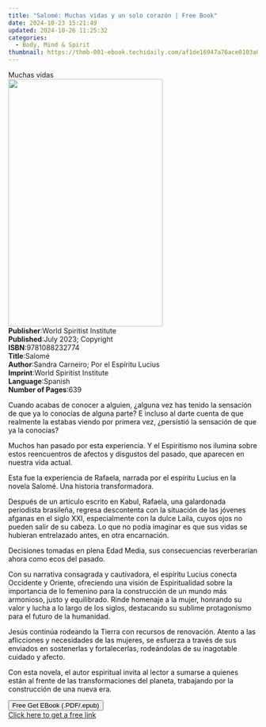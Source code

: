 ```yaml
---
title: "Salomé: Muchas vidas y un solo corazón | Free Book"
date: 2024-10-23 15:21:49
updated: 2024-10-26 11:25:32
categories:
  - Body, Mind & Spirit
thumbnail: https://thmb-001-ebook.techidaily.com/af1de16947a76ace0103a048327e1d50011e5ed1ba3fc7eefad319d78abfbeb4.jpg
---
```

<main id="book-container">
  <div class="flex flex-col">
    <div class="book-brief flex-1 py-6 px-4 sm:p-6 md:py-10 md:px-8">
      <!-- brief-->
      <div class="book-brief-main">Muchas vidas</div>
    </div>
    <div
      class="book-meta-info flex-1 grid gap-4 col-start-1 col-end-3 row-start-1 sm:mb-6 sm:grid-cols-4 lg:gap-6 lg:col-start-2 lg:row-end-6 lg:row-span-6 lg:mb-0"
    >
      <div
        class="book-meta-info-left place-content-center mt-4 p-4 text-sm leading-6 col-start-2 col-span-2 dark:text-slate-400"
      >
        <img
          class="w-full h-500 object-cover rounded-lg sm:h-255 sm:col-span-2 lg:col-span-full"
          src="https://img-001-ebook.techidaily.com/a30bb01810c650c60a795eeb017655e881667380837108e9256ca7d125b9b510.jpg"
          alt=""
          width="312"
          height="500"
        />
      </div>
      <div
        class="book-meta-info-right mt-2 col-start-1 row-start-2 col-span-3 self-center"
      >
        <!-- meta data  -->
        <div class="flex flex-col px-4 md:px-8">
          <div class="flex-1">
            <strong>Publisher</strong>:<span class="px-2"
              >World Spiritist Institute</span
            >
          </div>
          <div class="flex-1">
            <strong>Published</strong>:<span class="px-2"
              >July 2023; Copyright</span
            >
          </div>
          <div class="flex-1">
            <strong>ISBN</strong>:<span class="px-2">9781088232774</span>
          </div>
          <div class="flex-1">
            <strong>Title</strong>:<span class="px-2">Salomé</span>
          </div>
          <div class="flex-1">
            <strong>Author</strong>:<span class="px-2"
              >Sandra Carneiro; Por el Espíritu Lucius</span
            >
          </div>
          <div class="flex-1">
            <strong>Imprint</strong>:<span class="px-2"
              >World Spiritist Institute</span
            >
          </div>
          <div class="flex-1">
            <strong>Language</strong>:<span class="px-2">Spanish</span>
          </div>
          <div class="flex-1">
            <strong>Number of Pages</strong>:<span class="px-2">639</span>
          </div>
        </div>
      </div>
    </div>
    <div class="book-description flex-1 py-6 px-4 sm:p-6 md:py-10 md:px-8">
      <div class="book-description-main">
        <div accordion-content="" id="description">
          <p>
            <span style="color: rgb(15, 17, 17)"
              >Cuando acabas de conocer a alguien, ¿alguna vez has tenido la
              sensación de que ya lo conocías de alguna parte? E incluso al
              darte cuenta de que realmente la estabas viendo por primera vez,
              ¿persistió la sensación de que ya la conocías?</span
            >
          </p>
          <p>
            <span style="color: rgb(15, 17, 17)"
              >Muchos han pasado por esta experiencia. Y el Espiritismo nos
              ilumina sobre estos reencuentros de afectos y disgustos del
              pasado, que aparecen en nuestra vida actual.</span
            >
          </p>
          <p>
            <span style="color: rgb(15, 17, 17)"
              >Esta fue la experiencia de Rafaela, narrada por el espíritu
              Lucius en la novela Salomé. Una historia transformadora.</span
            >
          </p>
          <p>
            <span style="color: rgb(15, 17, 17)"
              >Después de un artículo escrito en Kabul, Rafaela, una galardonada
              periodista brasileña, regresa descontenta con la situación de las
              jóvenes afganas en el siglo XXI, especialmente con la dulce Laila,
              cuyos ojos no pueden salir de su cabeza. Lo que no podía imaginar
              es que sus vidas se hubieran entrelazado antes, en otra
              encarnación.</span
            >
          </p>
          <p>
            <span style="color: rgb(15, 17, 17)"
              >Decisiones tomadas en plena Edad Media, sus consecuencias
              reverberarían ahora como ecos del pasado.</span
            >
          </p>
          <p>
            <span style="color: rgb(15, 17, 17)"
              >Con su narrativa consagrada y cautivadora, el espíritu Lucius
              conecta Occidente y Oriente, ofreciendo una visión de
              Espiritualidad sobre la importancia de lo femenino para la
              construcción de un mundo más armonioso, justo y equilibrado. Rinde
              homenaje a la mujer, honrando su valor y lucha a lo largo de los
              siglos, destacando su sublime protagonismo para el futuro de la
              humanidad.</span
            >
          </p>
          <p>
            <span style="color: rgb(15, 17, 17)"
              >Jesús continúa rodeando la Tierra con recursos de renovación.
              Atento a las aflicciones y necesidades de las mujeres, se esfuerza
              a través de sus enviados en sostenerlas y fortalecerlas,
              rodeándolas de su inagotable cuidado y afecto.</span
            >
          </p>
          <p>
            <span style="color: rgb(15, 17, 17)"
              >Con esta novela, el autor espiritual invita al lector a sumarse a
              quienes están al frente de las transformaciones del planeta,
              trabajando por la construcción de una nueva era.</span
            >
          </p>
        </div>
        <div class="accordion-fader"></div>
      </div>
    </div>
    <div class="book-excerpts flex-1 py-6 px-4 sm:p-6 md:py-10 md:px-8"></div>
    <div
      class="book-about-author flex-1 py-6 px-4 sm:p-6 md:py-10 md:px-8"
    ></div>
    <div class="book-free-get flex-1 py-6 px-4 sm:p-6 md:py-10 md:px-8">
      <button
        id="btn-free-get"
        class="bg-blue-500 hover:bg-blue-700 text-white font-bold py-2 px-4 rounded"
      >
        Free Get EBook (.PDF/.epub)
      </button>
      <div id="countdown-display" class="px-2 text-lg mt-2"></div>
      <a
        id="free-link"
        class="hidden bg-blue-500 hover:bg-blue-700 text-white font-bold py-2 px-4 rounded"
        href="https://www.ebooks.com/en-us/book/210970033/salom-muchas-vidas-y-un-solo-coraz-n/sandra-carneiro/"
        target="_blank"
        >Click here to get a free link</a
      >
    </div>
    <script>
      let countdownTime = 0;
      let countdownInterval = null;
      document
        .getElementById('btn-free-get')
        .addEventListener('click', startCountdown);
      function startCountdown() {
        countdownTime = new Date().getTime() + 60000 * 3;
        countdownInterval = setInterval(updateCountdown, 1000);
        document.getElementById('btn-free-get').disabled = true;
        document
          .getElementById('btn-free-get')
          .classList.add('bg-gray-500', 'cursor-not-allowed');
      }
      function updateCountdown() {
        let currentTime = new Date().getTime();
        let timeLeft = countdownTime - currentTime;
        let secondsLeft = Math.floor(timeLeft / 1000);
        document.getElementById('countdown-display').innerHTML =
          `Remaining time: ${secondsLeft} seconds.`;
        if (secondsLeft <= 0) {
          clearInterval(countdownInterval);
          document.getElementById('btn-free-get').classList.add('hidden');
          document.getElementById('free-link').classList.remove('hidden');
          document.getElementById('countdown-display').innerHTML = '';
        }
      }
    </script>
  </div>
</main>
